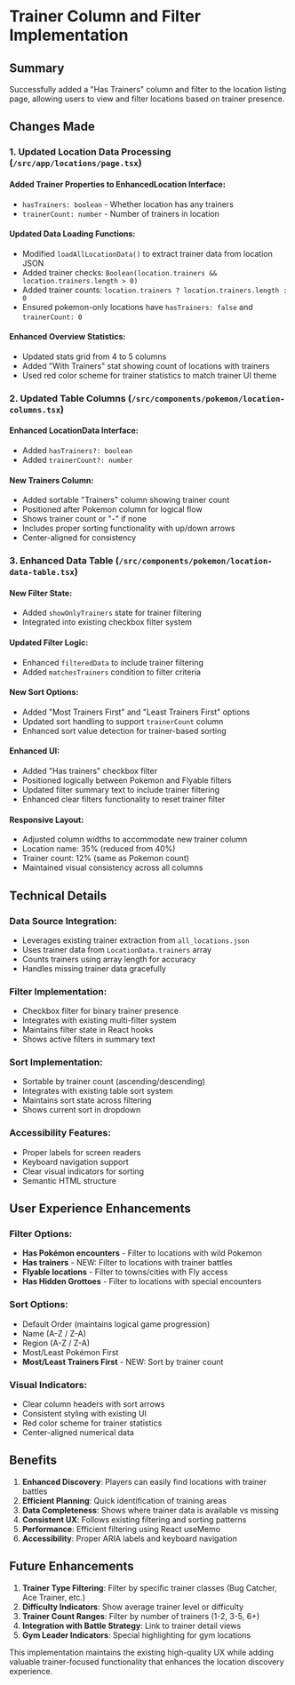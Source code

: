 # Trainer Column and Filter Implementation

## Summary
Successfully added a "Has Trainers" column and filter to the location listing page, allowing users to view and filter locations based on trainer presence.

## Changes Made

### 1. Updated Location Data Processing (`/src/app/locations/page.tsx`)

#### Added Trainer Properties to EnhancedLocation Interface:
- `hasTrainers: boolean` - Whether location has any trainers
- `trainerCount: number` - Number of trainers in location

#### Updated Data Loading Functions:
- Modified `loadAllLocationData()` to extract trainer data from location JSON
- Added trainer checks: `Boolean(location.trainers && location.trainers.length > 0)`
- Added trainer counts: `location.trainers ? location.trainers.length : 0`
- Ensured pokemon-only locations have `hasTrainers: false` and `trainerCount: 0`

#### Enhanced Overview Statistics:
- Updated stats grid from 4 to 5 columns
- Added "With Trainers" stat showing count of locations with trainers
- Used red color scheme for trainer statistics to match trainer UI theme

### 2. Updated Table Columns (`/src/components/pokemon/location-columns.tsx`)

#### Enhanced LocationData Interface:
- Added `hasTrainers?: boolean`
- Added `trainerCount?: number`

#### New Trainers Column:
- Added sortable "Trainers" column showing trainer count
- Positioned after Pokemon column for logical flow
- Shows trainer count or "-" if none
- Includes proper sorting functionality with up/down arrows
- Center-aligned for consistency

### 3. Enhanced Data Table (`/src/components/pokemon/location-data-table.tsx`)

#### New Filter State:
- Added `showOnlyTrainers` state for trainer filtering
- Integrated into existing checkbox filter system

#### Updated Filter Logic:
- Enhanced `filteredData` to include trainer filtering
- Added `matchesTrainers` condition to filter criteria

#### New Sort Options:
- Added "Most Trainers First" and "Least Trainers First" options
- Updated sort handling to support `trainerCount` column
- Enhanced sort value detection for trainer-based sorting

#### Enhanced UI:
- Added "Has trainers" checkbox filter
- Positioned logically between Pokemon and Flyable filters
- Updated filter summary text to include trainer filtering
- Enhanced clear filters functionality to reset trainer filter

#### Responsive Layout:
- Adjusted column widths to accommodate new trainer column
- Location name: 35% (reduced from 40%)
- Trainer count: 12% (same as Pokemon count)
- Maintained visual consistency across all columns

## Technical Details

### Data Source Integration:
- Leverages existing trainer extraction from `all_locations.json`
- Uses trainer data from `LocationData.trainers` array
- Counts trainers using array length for accuracy
- Handles missing trainer data gracefully

### Filter Implementation:
- Checkbox filter for binary trainer presence
- Integrates with existing multi-filter system
- Maintains filter state in React hooks
- Shows active filters in summary text

### Sort Implementation:
- Sortable by trainer count (ascending/descending)
- Integrates with existing table sort system
- Maintains sort state across filtering
- Shows current sort in dropdown

### Accessibility Features:
- Proper labels for screen readers
- Keyboard navigation support
- Clear visual indicators for sorting
- Semantic HTML structure

## User Experience Enhancements

### Filter Options:
- **Has Pokémon encounters** - Filter to locations with wild Pokemon
- **Has trainers** - NEW: Filter to locations with trainer battles
- **Flyable locations** - Filter to towns/cities with Fly access
- **Has Hidden Grottoes** - Filter to locations with special encounters

### Sort Options:
- Default Order (maintains logical game progression)
- Name (A-Z / Z-A)
- Region (A-Z / Z-A) 
- Most/Least Pokémon First
- **Most/Least Trainers First** - NEW: Sort by trainer count

### Visual Indicators:
- Clear column headers with sort arrows
- Consistent styling with existing UI
- Red color scheme for trainer statistics
- Center-aligned numerical data

## Benefits

1. **Enhanced Discovery**: Players can easily find locations with trainer battles
2. **Efficient Planning**: Quick identification of training areas
3. **Data Completeness**: Shows where trainer data is available vs missing
4. **Consistent UX**: Follows existing filtering and sorting patterns
5. **Performance**: Efficient filtering using React useMemo
6. **Accessibility**: Proper ARIA labels and keyboard navigation

## Future Enhancements

1. **Trainer Type Filtering**: Filter by specific trainer classes (Bug Catcher, Ace Trainer, etc.)
2. **Difficulty Indicators**: Show average trainer level or difficulty
3. **Trainer Count Ranges**: Filter by number of trainers (1-2, 3-5, 6+)
4. **Integration with Battle Strategy**: Link to trainer detail views
5. **Gym Leader Indicators**: Special highlighting for gym locations

This implementation maintains the existing high-quality UX while adding valuable trainer-focused functionality that enhances the location discovery experience.
